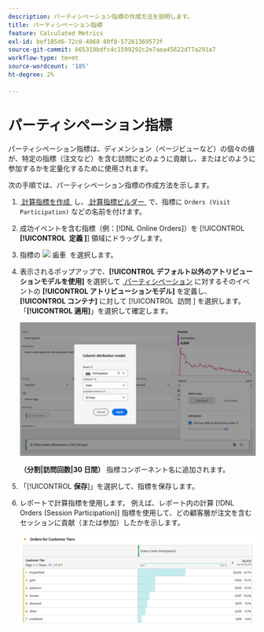 ```yaml
---
description: パーティシペーション指標の作成方法を説明します。
title: パーティシペーション指標
feature: Calculated Metrics
exl-id: bef185d6-72c0-4068-80f8-57261369573f
source-git-commit: 665319bdfc4c1599292c2e7aea45622d77a291a7
workflow-type: tm+mt
source-wordcount: '185'
ht-degree: 2%

---
```


# パーティシペーション指標


パーティシペーション指標は、ディメンション（ページビューなど）の個々の値が、特定の指標（注文など）を含む訪問にどのように貢献し、またはどのように参加するかを定量化するために使用されます。

次の手順では、パーティシペーション指標の作成方法を示します。

1. [&#x200B; 計算指標を作成 &#x200B;](../cm-workflow.md) し、[&#x200B; 計算指標ビルダー &#x200B;](cm-build-metrics.md) で、指標に `Orders (Visit Participation)` などの名前を付けます。
1. 成功イベントを含む指標（例：[!DNL Online Orders]）を [!UICONTROL **[!UICONTROL &#x200B; 定義 &#x200B;]**] 領域にドラッグします。
1. 指標の ![&#x200B; 歯車 &#x200B;](https://spectrum.adobe.com/static/icons/workflow_18/Smock_Settings_18_N.svg) を選択します。
1. 表示されるポップアップで、**[!UICONTROL デフォルト以外のアトリビューションモデルを使用]** を選択して [&#x200B; パーティシペーション &#x200B;](m-metric-type-alloc.md#attribution-models) に対するそのイベントの **[!UICONTROL アトリビューションモデル]** を定義し、**[!UICONTROL コンテナ]** に対して [!UICONTROL &#x200B; 訪問 &#x200B;] を選択します。 「**[!UICONTROL 適用]**」を選択して確定します。


   ![&#x200B; モデルとしてパーティシペーションが選択され、コンテナに対して訪問が選択されていることを示す列アトリビューションモデルのポップアップ &#x200B;](assets/participation-setup.png)

   **（分割|訪問回数|30 日間）** 指標コンポーネント名に追加されます。



1. 「[!UICONTROL **保存**]」を選択して、指標を保存します。
1. レポートで計算指標を使用します。 例えば、レポート内の計算 [!DNL Orders (Session Participation)] 指標を使用して、どの顧客層が注文を含むセッションに貢献（または参加）したかを示します。

   ![&#x200B; 顧客の階層と注文を示すフリーフォームテーブル。](assets/participation-pages-customer-tier.png)


<!--

The following information explains how to create a metric that shows which pages contributed to (or participated in) visits that contained an order.

This type of information could be useful for any content owner.

>[!NOTE]
>
>You can enable participation metrics in the Admin Tools, but only for custom events 1 - 100.

1. Begin creating a calculated metric, as described in [Build metrics](/help/components/calculated-metrics/workflow/c-build-metrics/cm-build-metrics.md).

1. In the Calculated metrics builder, name the metric "Participation".

1. Drag the success event "Orders" into the Definition canvas.

1. Change the [attribution model](/help/components/calculated-metrics/workflow/c-build-metrics/m-metric-type-alloc.md) of that event to **[!UICONTROL Participation]** under the **[!UICONTROL Settings]** gear. Select **[!UICONTROL Visit]** lookback. The definition should look similar to this:

   ![](assets/participation.png)

1. Select [!UICONTROL **Save**] to save the metric.

1. Use the calculated metric in a **[!UICONTROL Pages]** report.

    ![](assets/participation-pages.png)

1. (Optional) Share the metric with other users in your organization, as described in [Share calculated metrics](/help/components/calculated-metrics/workflow/cm-sharing.md).
-->